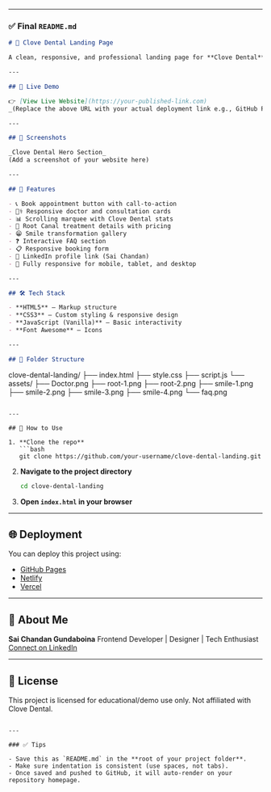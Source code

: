 
---

### ✅ Final `README.md`

```markdown
# 🦷 Clove Dental Landing Page

A clean, responsive, and professional landing page for **Clove Dental**, showcasing root canal treatments, smile transformations, and online appointment booking features.

---

## 📌 Live Demo

👉 [View Live Website](https://your-published-link.com)  
_(Replace the above URL with your actual deployment link e.g., GitHub Pages, Netlify, or Vercel)_

---

## 📸 Screenshots

_Clove Dental Hero Section_  
(Add a screenshot of your website here)

---

## 🚀 Features

- 📞 Book appointment button with call-to-action  
- 🧑‍⚕️ Responsive doctor and consultation cards  
- 📊 Scrolling marquee with Clove Dental stats  
- 🦷 Root Canal treatment details with pricing  
- 😁 Smile transformation gallery  
- ❓ Interactive FAQ section  
- 📋 Responsive booking form  
- 🔗 LinkedIn profile link (Sai Chandan)  
- 📱 Fully responsive for mobile, tablet, and desktop  

---

## 🛠️ Tech Stack

- **HTML5** – Markup structure  
- **CSS3** – Custom styling & responsive design  
- **JavaScript (Vanilla)** – Basic interactivity  
- **Font Awesome** – Icons  

---

## 📂 Folder Structure

```

clove-dental-landing/
├── index.html
├── style.css
├── script.js
└── assets/
├── Doctor.png
├── root-1.png
├── root-2.png
├── smile-1.png
├── smile-2.png
├── smile-3.png
├── smile-4.png
└── faq.png

````

---

## 🧩 How to Use

1. **Clone the repo**
   ```bash
   git clone https://github.com/your-username/clove-dental-landing.git
````

2. **Navigate to the project directory**

   ```bash
   cd clove-dental-landing
   ```

3. **Open `index.html` in your browser**

---

## 🌐 Deployment

You can deploy this project using:

* [GitHub Pages](https://pages.github.com/)
* [Netlify](https://www.netlify.com/)
* [Vercel](https://vercel.com/)

---

## 👤 About Me

**Sai Chandan Gundaboina**
Frontend Developer | Designer | Tech Enthusiast
[Connect on LinkedIn](https://www.linkedin.com/in/saichandanyadav/)

---

## 📄 License

This project is licensed for educational/demo use only. Not affiliated with Clove Dental.

```

---

### ✅ Tips

- Save this as `README.md` in the **root of your project folder**.
- Make sure indentation is consistent (use spaces, not tabs).
- Once saved and pushed to GitHub, it will auto-render on your repository homepage.

```
